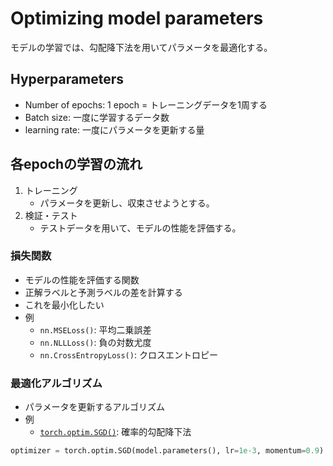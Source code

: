 # Optimizing model parameters

モデルの学習では、勾配降下法を用いてパラメータを最適化する。

## Hyperparameters
- Number of epochs: 1 epoch = トレーニングデータを1周する
- Batch size: 一度に学習するデータ数
- learning rate: 一度にパラメータを更新する量

## 各epochの学習の流れ
1. トレーニング
   - パラメータを更新し、収束させようとする。
2. 検証・テスト
   - テストデータを用いて、モデルの性能を評価する。

### 損失関数
- モデルの性能を評価する関数
- 正解ラベルと予測ラベルの差を計算する
- これを最小化したい
- 例
  - `nn.MSELoss()`: 平均二乗誤差
  - `nn.NLLLoss()`: 負の対数尤度
  - `nn.CrossEntropyLoss()`: クロスエントロピー

### 最適化アルゴリズム
- パラメータを更新するアルゴリズム
- 例
  - [`torch.optim.SGD()`](https://pytorch.org/docs/stable/optim.html): 確率的勾配降下法

```python
optimizer = torch.optim.SGD(model.parameters(), lr=1e-3, momentum=0.9)
```